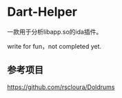 # Dart-Helper
一款用于分析libapp.so的ida插件。

write for fun，not completed yet.

## 参考项目

https://github.com/rscloura/Doldrums
